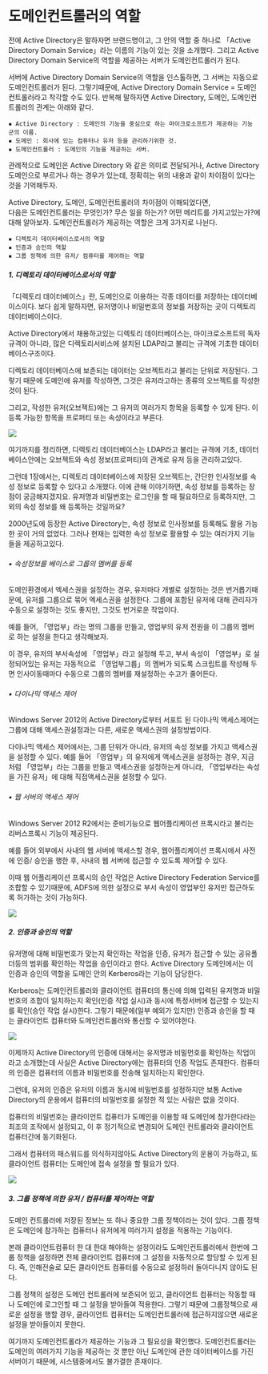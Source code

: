 # 도메인컨트롤러의 역할

전에 Active Directory은 말하자면 브랜드명이고, 그 안의 역할 중 하나로
「Active Directory Domain Service」라는 이름의 기능이 있는 것을 소개했다. 
그리고 Active Directory Domain Service의 역할을 제공하는 서버가 도메인컨트롤러가 된다.

서버에 Active Directory Domain Service의 역할을 인스톨하면, 그 서버는 자동으로 도메인컨트롤러가 된다. 그렇기때문에, Active Directory Domain Service = 도메인 컨트롤러라고 착각할 수도 있다. 반복해 말하자면 Active Directory, 도메인, 도메인컨트롤러의 관계는 아래와 같다.

	▪ Active Directory : 도메인의 기능을 중심으로 하는 마이크로소프트가 제공하는 기능 군의 이름.
	▪ 도메인 : 회사에 있는 컴퓨터나 유저 등을 관리하기위한 것.
    ▪ 도메인컨트롤러 : 도메인의 기능을 제공하는 서버.

관례적으로 도메인은 Active Directory 와 같은 의미로 전달되거나, Active Directory 도메인으로 부르거나 하는 경우가 있는데, 정확히는 위의 내용과 같이 차이점이 있다는 것을 기억해두자.

Active Directory, 도메인, 도메인컨트롤러의 차이점이 이해되었다면,  
다음은 도메인컨트롤러는 무엇인가? 무슨 일을 하는가? 어떤 메리트를 가지고있는가?에 대해 알아보자. 도메인컨트롤러가 제공하는 역할은 크게 3가지로 나뉜다. 

	▪ 디렉토리 데이터베이스로서의 역할
	▪ 인증과 승인의 역할
	▪ 그룹 정책에 의한 유저/ 컴퓨터를 제어하는 역할


##### 1. 디렉토리 데이터베이스로서의 역할

「디렉토리 데이터베이스」란, 도메인으로 이용하는 각종 데이터를 저장하는 데이터베이스이다. 보다 쉽게 말하자면, 유저명이나 비밀번호의 정보를 저장하는 곳이 디렉토리 데이터베이스이다. 

Active Directory에서 채용하고있는 디렉토리 데이터베이스는, 마이크로소프트의 독자규격이 아니라, 많은 디렉토리서비스에 설치된 LDAP라고 불리는 규격에 기초한 데이터베이스구조이다.

디렉토리 데이터베이스에 보존되는 데이터는 오브젝트라고 불리는 단위로 저장된다. 
그렇기 때문에 도메인에 유저를 작성하면, 그것은 유저라고하는 종류의 오브젝트를 작성한 것이 된다. 

그리고, 작성한 유저(오브젝트)에는 그 유저의 여러가지 항목을 등록할 수 있게 된다. 이 등록 가능한 항목을 프로퍼티 또는 속성이라고 부른다. 

![](image/ad_03/img01.png)

여기까지를 정리하면, 디렉토리 데이터베이스는 LDAP라고 불리는 규격에 기초,  데이터베이스안에는 오브젝트와 속성 정보(프로퍼티)의 관계로 유저 등을 관리하고있다.

그런데 1장에서는, 디렉토리 데이터베이스에 저장된 오브젝트는, 간단한 인사정보를 속성 정보로 등록할 수 있다고 소개했다. 이에 관해 이야기하면, 속성 정보를 등록하는 장점이 궁금해지겠지요. 유저명과 비밀번호는 로그인을 할 때 필요하므로 등록하지만, 그 외의 속성 정보를 왜 등록하는 것일까요?

2000년도에 등장한 Active Directory는, 속성 정보로 인사정보를 등록해도 활용 가능한 곳이 거의 없었다. 그러나 현재는 입력한 속성 정보로 활용할 수 있는 여러가지 기능들을 제공하고있다. 

###### ▪ 속성정보를 베이스로 그룹의 멤버를 등록

도메인환경에서 엑세스권을 설정하는 경우, 유저마다 개별로 설정하는 것은 번거롭기때문에, 유저를 그룹으로 묶어 엑세스권을 설정한다. 그룹에 포함된 유저에 대해 관리자가 수동으로 설정하는 것도 좋지만, 그것도 번거로운 작업이다.

예를 들어, 「영업부」라는 명의 그룹을 만들고, 영업부의 유저 전원을 이 그룹의 멤버로 하는 설정을 한다고 생각해보자.

이 경우, 유저의 부서속성에 「영업부」라고 설정해 두고, 부서 속성이 「영업부」로 설정되어있는 유저는 자동적으로 「영업부그룹」의 멤버가 되도록 스크립트를 작성해 두면 인사이동때마다 수동으로 그룹의 멤버를 재설정하는 수고가 줄어든다. 

###### ▪ 다이나믹 액세스 제어

Windows Server 2012의 Active Directory로부터 서포트 된 다이나믹 액세스제어는 그룹에 대해 액세스권설정과는 다른, 새로운 액세스권의 설정방법이다.

다이나믹 액세스 제어에서는, 그룹 단위가 아니라, 유저의 속성 정보를 가지고 액세스권을 설정할 수 있다. 예를 들어 「영업부」의 유저에게 액세스권을 설정하는 경우, 지금처럼 「영업부」라는 그룹을 만들고 액세스권을 설정하는게 아니라, 「영업부라는 속성을 가진 유저」에 대해 직접액세스권을 설정할 수 있다.

###### ▪ 웹 서버의 액세스 제어

Windows Server 2012 R2에서는 준비기능으로 웹어플리케이션 프록시라고 불리는  리버스프록시 기능이 제공된다.

예를 들어 외부에서 사내의 웹 서버에 액세스할 경우, 웹어플리케이션 프록시에서 사전에 인증/ 승인을 행한 후, 사내의 웹 서버에 접근할 수 있도록 제어할 수 있다.

이때 웹 어플리케이션 프록시의 승인 작업은 Active Directory Federation Service를 조합할 수 있기때문에, ADFS에 의한 설정으로 부서 속성이 영업부인 유저만 접근하도록 허가하는 것이 가능하다.

![](image/ad_03/img02.png)


##### 2. 인증과 승인의 역할

유저명에 대해 비밀번호가 맞는지 확인하는 작업을 인증, 유저가 접근할 수 있는 공유폴더등의 범위를 확인하는 작업을 승인이라고 한다. Active Directory 도메인에서는 이 인증과 승인의 역할을 도메인 안의 Kerberos라는 기능이 담당한다.

Kerberos는 도메인컨트롤러와 클라이언트 컴퓨터의 통신에 의해 입력된 유저명과 비밀번호의 조합이 일치하는지 확인(인증 작업 실시)과 동시에 특정서버에 접근할 수 있는지를 확인(승인 작업 실시)한다.  그렇기 때문에(일부 예외가 있지만) 인증과 승인을 할 때는 클라이언트 컴퓨터와 도메인컨트롤러와 통신할 수 있어야한다. 

![](image/ad_03/img03.png)

이제까지 Active Directory의 인증에 대해서는 유저명과 비밀먼호를 확인하는 작업이라고 소개했는데 사실은 Active Directory에는 컴퓨터의 인증 작업도 존재한다. 컴퓨터의 인증은 컴퓨터의 이름과 비밀번호를 전송해 일치하는지 확인한다. 

그런데, 유저의 인증은 유저의 이름과 동시에 비밀번호를 설정하지만 보통 Active Directory의 운용에서 컴퓨터의 비밀번호를 설정한 적 있는 사람은 없을 것이다.

컴퓨터의 비밀번호는 클라이언트 컴퓨터가 도메인을 이용할 때 도메인에 참가한다라는 최조의 조작에서 설정되고,  이 후 정기적으로 변경되어 도메인 컨트롤라와 클라이언트 컴퓨터간에 동기화된다. 

그래서 컴퓨터의 패스워드를 의식하지않아도 Active Directory의 운용이 가능하고, 또 클라이언트 컴퓨터는 도메인에 접속 설정을 할 필요가 있다. 

![](image/ad_03/img04.png)

##### 3. 그룹 정책에 의한 유저 / 컴퓨터를 제어하는 역할

도메인 컨트롤러에 저장된 정보는 또 하나 중요한 그룹 정책이라는 것이 있다. 그룹 정책은 도메인에 참가하는 컴퓨터나 유저에게 여러가지 설정을 적용하는 기능이다.

본래 클라이언트컴퓨터 한 대 한대 해야하는 설정이라도 도메인컨트롤러에서 한번에 그룹 정책을 설정하면 전체 클라이언트 컴퓨터에 그 설정을 자동적으로 할당할 수 있게 된다.  즉, 인해전술로 모든 클라이언트 컴퓨터를 수동으로 설정하러 돌아다니지 않아도 된다. 

그룹 정책의 설정은 도메인 컨트롤러에 보존되어 있고, 클라이언트 컴퓨터는 작동할 때나 도메인에 로그인할 때 그 설정을 받아들여 적용한다. 그렇기 때문에 그룹정책으로 새로운 설정을 행할 경우, 클라이언트 컴퓨터는 도메인컨트롤러에 접근하지않으면 새로운 설정을 받아들이지 못한다.

여기까지 도메인컨트롤라가 제공하는 기능과 그 필요성을 확인했다.  도메인컨트롤러는 도메인의 여러가지 기능을 제공하는 것 뿐만 아닌 도메인에 관한 데이터베이스를 가진 서버이기 때문에, 시스템중에서도 불가결한 존재이다.


































